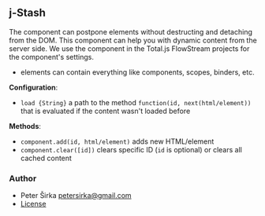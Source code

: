 ## j-Stash

The component can postpone elements without destructing and detaching from the DOM. This component can help you with dynamic content from the server side. We use the component in the Total.js FlowStream projects for the component's settings.

- elements can contain everything like components, scopes, binders, etc.

__Configuration__:

- `load {String}` a path to the method `function(id, next(html/element))` that is evaluated if the content wasn't loaded before

__Methods__:

- `component.add(id, html/element)` adds new HTML/element
- `component.clear([id])` clears specific ID (`id` is optional) or clears all cached content

### Author

- Peter Širka <petersirka@gmail.com>
- [License](https://www.totaljs.com/license/)
